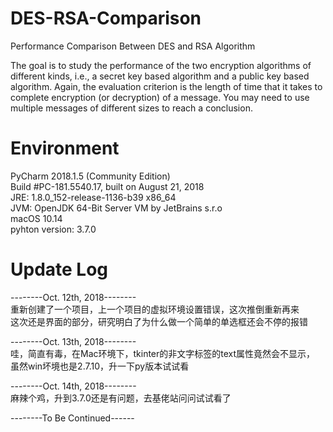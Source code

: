 # DES-RSA-Comparison
Performance Comparison Between DES and RSA Algorithm  
  
The goal is to study the performance of the two encryption algorithms of different kinds, i.e., a secret key based algorithm and a public key based algorithm. Again, the evaluation criterion is the length of time that it takes to complete encryption (or decryption) of a message. You may need to use multiple messages of different sizes to reach a conclusion.

# Environment  
PyCharm 2018.1.5 (Community Edition)  
Build #PC-181.5540.17, built on August 21, 2018  
JRE: 1.8.0_152-release-1136-b39 x86_64  
JVM: OpenJDK 64-Bit Server VM by JetBrains s.r.o  
macOS 10.14  
pyhton version: 3.7.0  

# Update Log  
--------Oct. 12th, 2018--------  
重新创建了一个项目，上一个项目的虚拟环境设置错误，这次推倒重新再来  
这次还是界面的部分，研究明白了为什么做一个简单的单选框还会不停的报错  

--------Oct. 13th, 2018--------  
哇，简直有毒，在Mac环境下，tkinter的非文字标签的text属性竟然会不显示，  
虽然win坏境也是2.7.10，升一下py版本试试看  

--------Oct. 14th, 2018--------  
麻辣个鸡，升到3.7.0还是有问题，去基佬站问问试试看了  

--------To Be Continued------  

